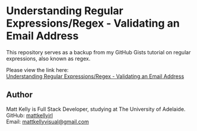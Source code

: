 # Understanding Regular Expressions/Regex - Validating an Email Address

This repository serves as a backup from my GitHub Gists tutorial on regular expressions, also known as regex.

Please view the link here:  
[Understanding Regular Expressions/Regex - Validating an Email Address](https://gist.github.com/mattkellyirl/fafa207ea19bb461b4f512b89a8ae250)

## Author

Matt Kelly is Full Stack Developer, studying at The University of Adelaide.  
GitHub: [mattkellyirl](https://github.com/mattkellyirl)  
Email: mattkellyvisual@gmail.com

